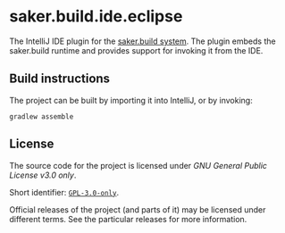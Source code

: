 # saker.build.ide.eclipse

The IntelliJ IDE plugin for the [saker.build system](https://saker.build). The plugin embeds the saker.build runtime and provides support for invoking it from the IDE.

## Build instructions

The project can be built by importing it into IntelliJ, or by invoking:

```plaintext
gradlew assemble
```

## License

The source code for the project is licensed under *GNU General Public License v3.0 only*.

Short identifier: [`GPL-3.0-only`](https://spdx.org/licenses/GPL-3.0-only.html).

Official releases of the project (and parts of it) may be licensed under different terms. See the particular releases for more information.
